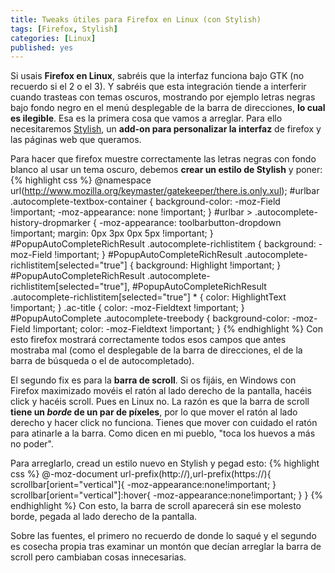 ```yaml
---
title: Tweaks útiles para Firefox en Linux (con Stylish)
tags: [Firefox, Stylish]
categories: [Linux]
published: yes
---
```

Si usais **Firefox en Linux**, sabréis que la interfaz funciona bajo GTK (no recuerdo si el 2 o el 3). Y sabréis que esta integración tiende a interferir cuando trasteas con temas oscuros, mostrando por ejemplo letras negras bajo fondo negro en el menú desplegable de la barra de direcciones, **lo cual es ilegible**. Esa es la primera cosa que vamos a arreglar. Para ello necesitaremos [Stylish][Stylish], un **add-on para personalizar la interfaz** de firefox y las páginas web que queramos.

Para hacer que firefox muestre correctamente las letras negras con fondo blanco al usar un tema oscuro, debemos **crear un estilo de Stylish** y poner:
{% highlight css %}
@namespace url(http://www.mozilla.org/keymaster/gatekeeper/there.is.only.xul);
#urlbar .autocomplete-textbox-container {
    background-color: -moz-Field !important;
    -moz-appearance: none !important;
}
#urlbar > .autocomplete-history-dropmarker {
    -moz-appearance: toolbarbutton-dropdown !important;
    margin: 0px 3px 0px 5px !important;
}
#PopupAutoCompleteRichResult .autocomplete-richlistitem {
    background: -moz-Field !important;
}
#PopupAutoCompleteRichResult .autocomplete-richlistitem[selected="true"] {
    background: Highlight !important;
}
#PopupAutoCompleteRichResult .autocomplete-richlistitem[selected="true"],
#PopupAutoCompleteRichResult .autocomplete-richlistitem[selected="true"] * {
    color: HighlightText !important;
}
.ac-title {
    color: -moz-Fieldtext !important;
}
#PopupAutoComplete .autocomplete-treebody {
    background-color: -moz-Field !important;
    color: -moz-Fieldtext !important;
}
{% endhighlight %}
Con esto firefox mostrará correctamente todos esos campos que antes mostraba mal (como el desplegable de la barra de direcciones, el de la barra de búsqueda o el de autocompletado).

El segundo fix es para la **barra de scroll**. Si os fijáis, en Windows con Firefox maximizado movéis el ratón al lado derecho de la pantalla, hacéis click y hacéis scroll. Pues en Linux no. La razón es que la barra de scroll **tiene un *borde* de un par de píxeles**, por lo que mover el ratón al lado derecho y hacer click no funciona. Tienes que mover con cuidado el ratón para atinarle a la barra. Como dicen en mi pueblo, "toca los huevos a más no poder".

Para arreglarlo, cread un estilo nuevo en Stylish y pegad esto:
{% highlight css %}
@-moz-document url-prefix(http://),url-prefix(https://){
  scrollbar[orient="vertical"]{
    -moz-appearance:none!important;
  }
  scrollbar[orient="vertical"]:hover{
    -moz-appearance:none!important;
  }
}
{% endhighlight %}
Con esto, la barra de scroll aparecerá sin ese molesto borde, pegada al lado derecho de la pantalla.

Sobre las fuentes, el primero no recuerdo de donde lo saqué y el segundo es cosecha propia tras examinar un montón que decían arreglar la barra de scroll pero cambiaban cosas innecesarias.

[Stylish]: https://addons.mozilla.org/es/firefox/addon/stylish/
